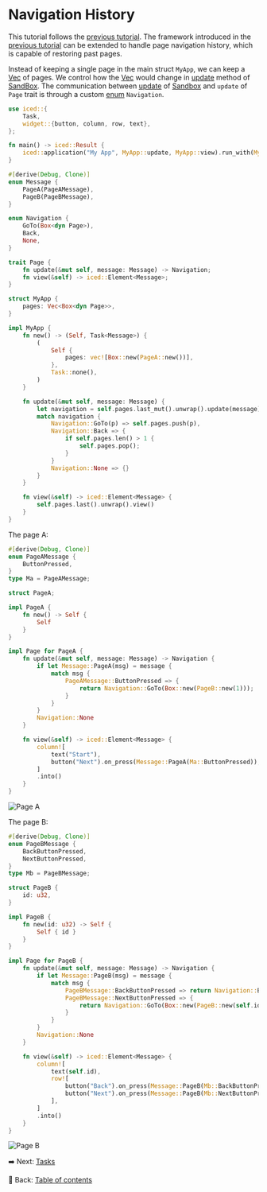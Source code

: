 # Navigation History

This tutorial follows the [previous tutorial](./passing_parameters_across_pages.md).
The framework introduced in the [previous tutorial](./passing_parameters_across_pages.md) can be extended to handle page navigation history, which is capable of restoring past pages.

Instead of keeping a single page in the main struct `MyApp`, we can keep a [Vec](https://doc.rust-lang.org/std/vec/struct.Vec.html) of pages.
We control how the [Vec](https://doc.rust-lang.org/std/vec/struct.Vec.html) would change in [update](https://docs.rs/iced/0.13.1/iced/trait.Sandbox.html#tymethod.update) method of [SandBox](https://docs.rs/iced/0.13.1/iced/trait.Sandbox.html).
The communication between [update](https://docs.rs/iced/0.13.1/iced/trait.Sandbox.html#tymethod.update) of [Sandbox](https://docs.rs/iced/0.13.1/iced/trait.Sandbox.html) and `update` of `Page` trait is through a custom [enum](https://doc.rust-lang.org/std/keyword.enum.html) `Navigation`.

```rust
use iced::{
    Task,
    widget::{button, column, row, text},
};

fn main() -> iced::Result {
    iced::application("My App", MyApp::update, MyApp::view).run_with(MyApp::new)
}

#[derive(Debug, Clone)]
enum Message {
    PageA(PageAMessage),
    PageB(PageBMessage),
}

enum Navigation {
    GoTo(Box<dyn Page>),
    Back,
    None,
}

trait Page {
    fn update(&mut self, message: Message) -> Navigation;
    fn view(&self) -> iced::Element<Message>;
}

struct MyApp {
    pages: Vec<Box<dyn Page>>,
}

impl MyApp {
    fn new() -> (Self, Task<Message>) {
        (
            Self {
                pages: vec![Box::new(PageA::new())],
            },
            Task::none(),
        )
    }

    fn update(&mut self, message: Message) {
        let navigation = self.pages.last_mut().unwrap().update(message);
        match navigation {
            Navigation::GoTo(p) => self.pages.push(p),
            Navigation::Back => {
                if self.pages.len() > 1 {
                    self.pages.pop();
                }
            }
            Navigation::None => {}
        }
    }

    fn view(&self) -> iced::Element<Message> {
        self.pages.last().unwrap().view()
    }
}
```

The page A:

```rust
#[derive(Debug, Clone)]
enum PageAMessage {
    ButtonPressed,
}
type Ma = PageAMessage;

struct PageA;

impl PageA {
    fn new() -> Self {
        Self
    }
}

impl Page for PageA {
    fn update(&mut self, message: Message) -> Navigation {
        if let Message::PageA(msg) = message {
            match msg {
                PageAMessage::ButtonPressed => {
                    return Navigation::GoTo(Box::new(PageB::new(1)));
                }
            }
        }
        Navigation::None
    }

    fn view(&self) -> iced::Element<Message> {
        column![
            text("Start"),
            button("Next").on_press(Message::PageA(Ma::ButtonPressed)),
        ]
        .into()
    }
}
```

![Page A](./pic/navigation_history_a.png)

The page B:

```rust
#[derive(Debug, Clone)]
enum PageBMessage {
    BackButtonPressed,
    NextButtonPressed,
}
type Mb = PageBMessage;

struct PageB {
    id: u32,
}

impl PageB {
    fn new(id: u32) -> Self {
        Self { id }
    }
}

impl Page for PageB {
    fn update(&mut self, message: Message) -> Navigation {
        if let Message::PageB(msg) = message {
            match msg {
                PageBMessage::BackButtonPressed => return Navigation::Back,
                PageBMessage::NextButtonPressed => {
                    return Navigation::GoTo(Box::new(PageB::new(self.id + 1)));
                }
            }
        }
        Navigation::None
    }

    fn view(&self) -> iced::Element<Message> {
        column![
            text(self.id),
            row![
                button("Back").on_press(Message::PageB(Mb::BackButtonPressed)),
                button("Next").on_press(Message::PageB(Mb::NextButtonPressed)),
            ],
        ]
        .into()
    }
}
```

![Page B](./pic/navigation_history_b.png)

:arrow_right: Next: [Tasks](./tasks.md)

:blue_book: Back: [Table of contents](./../README.md)
